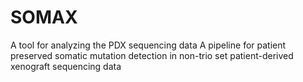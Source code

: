 # SOMAX
A tool for analyzing the PDX sequencing data
A pipeline for patient preserved somatic mutation detection in non-trio set patient-derived xenograft sequencing data
